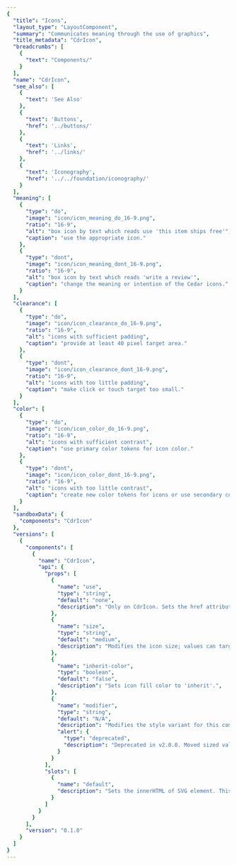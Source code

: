 ```yaml
---
{
  "title": "Icons",
  "layout_type": "LayoutComponent",
  "summary": "Communicates meaning through the use of graphics",
  "title_metadata": "CdrIcon",
  "breadcrumbs": [
    {
      "text": "Components/"
    }
  ],
  "name": "CdrIcon",
  "see_also": [
    {
      "text": 'See Also'
    },
    {
      "text": 'Buttons',
      "href": '../buttons/'
    },
    {
      "text": 'Links',
      "href": '../links/'
    },
    {
      "text": 'Iconography',
      "href": '../../foundation/iconography/'
    }
  ],
  "meaning": [
    {
      "type": "do",
      "image": "icon/icon_meaning_do_16-9.png",
      "ratio": "16-9",
      "alt": "box icon by text which reads use 'this item ships free'",
      "caption": "use the appropriate icon."
    },
    {
      "type": "dont",
      "image": "icon/icon_meaning_dont_16-9.png",
      "ratio": "16-9",
      "alt": "box icon by text which reads 'write a review'",
      "caption": "change the meaning or intention of the Cedar icons."
    }
  ],
  "clearance": [
    {
      "type": "do",
      "image": "icon/icon_clearance_do_16-9.png",
      "ratio": "16-9",
      "alt": "icons with sufficient padding",
      "caption": "provide at least 40 pixel target area."
    },
    {
      "type": "dont",
      "image": "icon/icon_clearance_dont_16-9.png",
      "ratio": "16-9",
      "alt": "icons with too little padding",
      "caption": "make click or touch target too small."
    }
  ],
  "color": [
    {
      "type": "do",
      "image": "icon/icon_color_do_16-9.png",
      "ratio": "16-9",
      "alt": "icons with sufficient contrast",
      "caption": "use primary color tokens for icon color."
    },
    {
      "type": "dont",
      "image": "icon/icon_color_dont_16-9.png",
      "ratio": "16-9",
      "alt": "icons with too little contrast",
      "caption": "create new color tokens for icons or use secondary color tokens."
    }
  ],
  "sandboxData": {
    "components": "CdrIcon"
  },
  "versions": [
    {
      "components": [
        {
          "name": "CdrIcon",
          "api": {
            "props": [
              {
                "name": "use",
                "type": "string",
                "default": "none",
                "description": "Only on CdrIcon. Sets the href attribute for use with SVG symbol sprite (CdrIconSprite)."
              },
              {
                "name": "size",
                "type": "string",
                "default": "medium",
                "description": "Modifies the icon size; values can target responsive breakpoints. Breakpoint values are: xs, sm, md, and lg. Examples: { 'small' | 'medium' | 'large' | 'large@sm' }"
              },
              {
                "name": "inherit-color",
                "type": "boolean",
                "default": "false",
                "description": "Sets icon fill color to 'inherit'.",
              },
              {
                "name": "modifier",
                "type": "string",
                "default": "N/A",
                "description": "Modifies the style variant for this component.",
                "alert": {
                  "type": "deprecated",
                  "description": "Deprecated in v2.0.0. Moved sized values to 'size' prop. Added 'inherit-color' prop."
                }
              }
            ],
            "slots": [
              {
                "name": "default",
                "description": "Sets the innerHTML of SVG element. This includes <title>, <desc>, or any other valid SVG xml."
              }
            ]
          }
        }
      ],
      "version": "0.1.0"
    }
  ]
}
---
```


<cdr-doc-tabs>
<template slot="Overview">
<cdr-doc-table-of-contents-shell>

## SVG Sprite

A collection of SVG icon files composed into a single file. This method provides a single server download request and caches icons for display. This is the most efficient way of displaying large numbers of icons.

<cdr-doc-example-code-pair :background-toggle="false" repository-href="/src/components/icon" :sandbox-data="Object.assign({}, $page.frontmatter.sandboxData, {components: 'CdrIcon, CdrIconSprite'})" >

```html
  <cdr-icon-sprite />

  <cdr-icon use="#arrow-up" />
  <cdr-icon use="#arrow-down" />
```

</cdr-doc-example-code-pair>

## Individual Icon Components

Display any icon separately. This may be the easiest way to use an icon on a page however it is not recommended for every circumstance. When using a large number of icons, it will generate multiple server requests and slow down performance.

<cdr-doc-example-code-pair :background-toggle="false" repository-href="/src/components/icon" :sandbox-data="Object.assign({}, $page.frontmatter.sandboxData, {components: 'IconCaretUp, IconCaretDown'})" >

```html
  <icon-caret-up />
  <icon-caret-down />
```

</cdr-doc-example-code-pair>

## Non-Cedar SVG

Create a new SVG icon using any valid internal SVG markup. This method creates an outer SVG wrapper for accessibility and styles. This is not recommended if using a large number of icons.

<cdr-doc-example-code-pair :background-toggle="false" repository-href="/src/components/icon" :sandbox-data="$page.frontmatter.sandboxData" >

```html
  <cdr-icon>
    <title>extremeBlk</title>
    <defs>
        <polygon id="path-1" points="6.5 18 0 9 6.5 0 13 9"></polygon>
        <mask id="mask-2" maskContentUnits="userSpaceOnUse" maskUnits="objectBoundingBox" x="0" y="0" width="13"
              height="18" fill="white">
            <use xlink:href="#path-1"></use>
        </mask>
        <polygon id="path-3" points="11.5 18 5 9 11.5 0 18 9"></polygon>
        <mask id="mask-4" maskContentUnits="userSpaceOnUse" maskUnits="objectBoundingBox" x="0" y="0" width="13"
              height="18" fill="white">
            <use xlink:href="#path-3"></use>
        </mask>
    </defs>
    <g id="Icons" stroke="none" stroke-width="1" fill="none" fill-rule="evenodd">
        <g id="extremeBlk" stroke-width="1.5" stroke="#F2F2F2" fill="#000000">
            <g id="extreme">
                <use id="Fill-9" mask="url(#mask-2)" xlink:href="#path-1"></use>
                <use id="Fill-9" mask="url(#mask-4)" xlink:href="#path-3"></use>
            </g>
        </g>
    </g>
  </cdr-icon>
```

</cdr-doc-example-code-pair>

## Accessibility

To ensure that usage of this component complies with accessibility guidelines:
- If an icon conveys meaning, there must be an `aria-label` that describes the action or idea that the icon represents
- If an icon is decorative, use an empty `alt` attribute

<br/>

Recommendations for writing screen reader text:
- Be succinct. Exclude unnecessary words
- Be informative and accurate
- Write in the active voice
- Avoid technical jargon

<br/>

W3C recommends using `<title>` and `<desc>` elements in SVG for assistive technologies; however these elements have mixed support for screen readers as explained [here](http://haltersweb.github.io/Accessibility/svg.html). Cedar follows these recommendations by:
- Adding `role=’presentation’` to icons. This hides them from screen readers and causes the icon to be a nested image inside of a button or a link
- Assigning the attribute `focusable=’false’` to the SVG element
- Using `aria-label` for buttons or Cedar’s hidden text CSS style for links


</cdr-doc-table-of-contents-shell>
</template>

<template slot="Design Guidelines">
<cdr-doc-table-of-contents-shell>

## Use When
- Communicating simple actions and concepts that are easily understood, such as printing a receipt or sending email
- Making navigation easier for common actions. such as return to home page or search
- Representing an action, object or concept at a high level of abstraction, such as using the snowflake icon to represent snow sports
- Notifying users about status, such as the number of items in a shopping cart or a warning message
- Conserving space for concepts that are difficult to depict, such as the progress icon or the 3-line “hamburger” menu

## Foundations
### Sizes
Icons are available in three sizes: small (16px), medium (24px), and large (32px).  Default size is 24px; however designers can choose a different size.

<cdr-img class="cdr-doc-article-img" :src="$withBase(`/icon/Spec__Icon__Sizes_4-3.png`)" alt="Cedar icon sizes" />

### Color
Ensure that icons use contrast ratio of 4.5:1 contrast between icon color and background color. Follow recommendations in the [Color article](../../foundation/color/) for pairing light and dark color tokens.

<cdr-img class="cdr-doc-article-img" :src="$withBase(`/icon/Spec__Icon__Colors_21-9.png`)" alt="Cedar icon sizes" />

### Clearance
Adequate space around the icon allows for legibility and touch. A minimum touch target area of 40px is recommended for standalone iconography.

When the mouse and keyboard are the primary input methods or when icons are paired inline with text, measurements may be condensed to accommodate denser layouts. Icon size should align to the line-height of the paired text element.

<cdr-img class="cdr-doc-article-img" :src="$withBase(`/icon/Spec__Icon__Spacing_21-9.png`)" alt="Cedar icon sizes" />

## Icon Library

<icon-grid />

List of icons with names and descriptions about when or how to use each icon. Icons are referred to as:
- `<name-of-icon>` when using with the method for SVG sprite. For example, account-profile
- `Icon<NameOfIcon>` when using with the method for Individual icon component. For example, the icon, ‘account-profile’ becomes IconAccountProfile

<icon-table />

## Behavior
When using icons with links or buttons, make sure that the icon communicates intended meaning.

<do-dont :examples="$page.frontmatter.meaning" class="cdr-mb-space-two-x"/>

Ensure that icons are sized to provide a minimum click or touch target.

<do-dont :examples="$page.frontmatter.clearance" class="cdr-mb-space-two-x"/>

Ensure that icons use contrast ratio of 4.5:1 between icon color and background color.

<do-dont :examples="$page.frontmatter.color" class="cdr-mb-space-two-x"/>


</cdr-doc-table-of-contents-shell>
</template>

<template slot="API">
<cdr-doc-table-of-contents-shell>

## Props

<cdr-doc-api type="prop" :api-data="$page.frontmatter.versions[0].components[0].api.props" />

## Slots

**CdrIcon** and all Icon* (IconArrowUp, IconCalendar, etc.) components have a default slot.

<cdr-doc-api type="slot" :api-data="$page.frontmatter.versions[0].components[0].api.slots" />

## Usage

For a list of all available icons and their names, see the [Icon Library](?active-tab=design-guidelines&active-link=icon-library)

The **CdrIcon** package contains many different components:

1. **CdrIcon**: This is a basic SVG wrapper. This component allows for using Non-Cedar SVGs. Use this component in conjunction with the CdrIconSprite package
2. **CdrIconSprite**: A symbol definition sprite with all Cedar icons
3. **Individual icons components**: A component with the icon's svg inlined


There are 3 different options to display SVG icons on your page using the **CdrIcon** package.

### 1. SVG Sprite

#### Option A: Inline Symbol Sprite

Requires:
- Icon sprite inline on page


The sprite needs to be available on any page where the icons are being used, so add the sprite component at the base layout or index:

_App.vue (base template)_

```vue
<template>
  <div id="main">
    <cdr-icon-sprite />

    <router-view></router-view> // rest of app
  </div>
</template>

<script>
import { CdrIconSprite } from '@rei/cedar';

...
components: {
  CdrIconSprite
}
...
</script>
```

_Child.vue (any descendant component of App.vue above)_

```vue
<template>
  <div>
    <cdr-icon use="#caret-right" />
  </div>
</template>

<script>
import { CdrIcon } from '@rei/cedar';

...
components: {
  CdrIcon
}
...
</script>
```

#### Option B: External Symbol Defs

Requires:
- `@rei/cdr-icon/sprite/cdr-icon-sprite.svg`
- A webpack loader to handle the asset. This example assumes the file-loader package
- A polyfill for external SVG resource. Possible packages are: **svgxuse** or **svg4everybody**


Within an individual component (there may be a better way to scale this if the code calls it in many places):

```vue
<template>
  ...
  <cdr-icon :use="`${iconUrl}#caret-right`" />
  ...
</template>

<script>
// import the sprite so file-loader will do its magic
import iconUrl from '@rei/cdr-assets/dist/cdr-icons.svg`;

export default {
  ...
  data() {
    return {
      iconUrl
    };
  }
}

</script>
```

### 2. Individual Icon Components

This may be the easiest way to use an icon on a page however use this method carefully. This method will increase HTML file size and slow down performance if using a lot of icons.

```vue
<template>
  ...
    <icon-caret-right />
    <icon-clock />
  ...
</template>

<script>
import { IconCaretRight, IconClock } from '@rei/cedar';

...
  components: {
    IconCaretRight,
    IconClock
  }
...

</script>
```

### 3. Non-Cedar SVG

The **CdrIcon** package is simply an SVG with default attributes set for accessibility and styling.

- Any SVG markup can be used
- Any attributes added will override the defaults
- This method will increase HTML file size and slow down performance if using a lot of icons.


Requires:
- None


Use any valid SVG markup in the **CdrIcon** slot.

```vue
<template>
  ...
  <cdr-icon viewBox="0 0 30 30">
    <title>My icon</title>
    <path d="M12 12c1.9329966 0 3.5-1.5670034 3.5-3.5C15.5 6.56700338 13.9329966 5 12 5S8.5 6.56700338 8.5 8.5c0 1.9329966 1.5670034 3.5 3.5 3.5zm6.7621385 7c-.8850139-2.8946791-3.5777143-5-6.7621387-5-3.1844245 0-5.87712493 2.1053209-6.76213876 5H18.7621385zM4 21c-.55228475 0-1-.4477153-1-1h-.00754862a9.07963802 9.07963802 0 0 1 .01314502-.1064258c.00185549-.0175393.0041644-.0349433.00691478-.0522001.43595408-3.2192393 2.56090871-5.9021068 5.45328094-7.1270196C7.26398091 11.7054407 6.5 10.191939 6.5 8.5 6.5 5.46243388 8.96243388 3 12 3c3.0375661 0 5.5 2.46243388 5.5 5.5 0 1.6919391-.763981 3.2054409-1.9657923 4.2143547 2.8923661 1.2249103 5.0173178 3.9077692 5.4532779 7.1269995.0027529.0172699.0050636.0346873.0069201.0522401A9.07834213 9.07834213 0 0 1 21.0075481 20H21c0 .5522847-.4477153 1-1 1H4z"/>
  </cdr-icon>
  ...
</template>

<script>
import { CdrIcon } from '@rei/cedar';

...
  components: {
    CdrIcon
  }
...

</script>
```

</cdr-doc-table-of-contents-shell>
</template>

<template slot="History">

## 2.0.0
 
- Deprecated `modifier` prop
- Added `size` and `inherit-color` prop

## 1.0.0

- Add grid-view, list-view, and scan-barcode icons
- All icon components have a slot that accepts any SVG xml
- Individual icon components for all icons (use only what you need)
- **CdrIcon** is lower-level component that acts as an SVG wrapper
- Link to full dev [changelog](https://github.com/rei/rei-cedar/blob/18.09.1/src/components/icon/CHANGELOG.md)

</template>
</cdr-doc-tabs>
